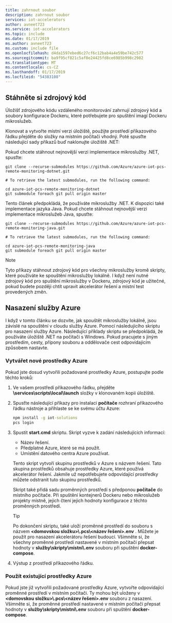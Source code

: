 ```yaml
---
title: zahrnout soubor
description: zahrnout soubor
services: iot-accelerators
author: avneet723
ms.service: iot-accelerators
ms.topic: include
ms.date: 01/17/2019
ms.author: avneet723
ms.custom: include file
ms.openlocfilehash: d4da1597ebed6c27cf6c12bab4a4e59be742c577
ms.sourcegitcommit: ba9f95cf821c5af8e24425fd8ce6985b998c2982
ms.translationtype: MT
ms.contentlocale: cs-CZ
ms.lasthandoff: 01/17/2019
ms.locfileid: "54383108"
---
```

## <a name="download-the-source-code"></a>Stáhněte si zdrojový kód

Úložišť zdrojového kódu vzdáleného monitorování zahrnují zdrojový kód a soubory konfigurace Dockeru, které potřebujete pro spuštění imagí Dockeru mikroslužeb.

Klonovat a vytvořte místní verzi úložiště, použijte prostředí příkazového řádku přejděte do složky na místním počítači vhodný. Poté spusťte následující sady příkazů buď naklonujte úložiště .NET:

Pokud chcete stáhnout nejnovější verzi implementace mikroslužby .NET, spusťte:

```cmd/sh
git clone --recurse-submodules https://github.com/Azure/azure-iot-pcs-remote-monitoring-dotnet.git

# To retrieve the latest submodules, run the following command:

cd azure-iot-pcs-remote-monitoring-dotnet
git submodule foreach git pull origin master
```

Tento článek předpokládá, že používáte mikroslužby .NET. K dispozici také implementace jazyka Java. Pokud chcete stáhnout nejnovější verzi implementace mikroslužeb Java, spusťte:

```cmd/sh
git clone --recurse-submodules https://github.com/Azure/azure-iot-pcs-remote-monitoring-java.git

# To retrieve the latest submodules, run the following command:

cd azure-iot-pcs-remote-monitoring-java
git submodule foreach git pull origin master
```

> [!NOTE]
> Tyto příkazy stáhnout zdrojový kód pro všechny mikroslužby kromě skripty, které používáte ke spouštění mikroslužby lokálně. I když není nutné zdrojový kód pro spuštění mikroslužby v Dockeru, zdrojový kód je užitečné, pokud budete později chtít upravit akcelerátor řešení a místní test provedených změn.

## <a name="deploy-the-azure-services"></a>Nasazení služby Azure

I když v tomto článku se dozvíte, jak spouštět mikroslužby lokálně, jsou závislé na spouštění v cloudu služby Azure. Pomocí následujícího skriptu pro nasazení služby Azure. Následující příklady skriptu se předpokládá, že používáte úložiště .NET na počítači s Windows. Pokud pracujete s jiným prostředím, cesty, přípony souboru a oddělovače cest odpovídajícím způsobem nastavte.

### <a name="create-new-azure-resources"></a>Vytvářet nové prostředky Azure

Pokud jste dosud vytvořili požadované prostředky Azure, postupujte podle těchto kroků:

1. Ve vašem prostředí příkazového řádku, přejděte **\services\scripts\local\launch** složky v klonovaném kopii úložiště.

1. Spusťte následující příkazy pro instalaci **počítače** rozhraní příkazového řádku nástroje a přihlaste se ke svému účtu Azure:

    ```cmd
    npm install -g iot-solutions
    pcs login
    ```

1. Spustit **start.cmd** skriptu. Skript vyzve k zadání následujících informací:
    * Název řešení.
    * Předplatné Azure, které se má použít.
    * Umístění datového centra Azure používat.

    Tento skript vytvoří skupinu prostředků v Azure s názvem řešení. Tato skupina prostředků obsahuje prostředky Azure, které používá akcelerátor řešení. Jakmile už nepotřebujete odpovídající prostředky můžete odstranit tuto skupinu prostředků.

    Skript také přidá sadu proměnných prostředí s předponou **počítače** do místního počítače. Při spuštění kontejnerů Dockeru nebo mikroslužeb projekty místně, jejich čtení jejich hodnoty konfigurace z těchto proměnných prostředí.

    > [!TIP]
    > Po dokončení skriptu, také uloží proměnné prostředí do souboru s názvem  **\<domovskou složku\>\\.pcs\\\<název řešení\>.env** . Můžete je použít pro nasazení akcelerátoru řešení budoucí. Všimněte si, že všechny proměnné prostředí nastavené v místním počítači přepsat hodnoty v **služby\\skripty\\místní\\.env** souboru při spuštění **docker-compose**.

1. Výstup z prostředí příkazového řádku.

### <a name="use-existing-azure-resources"></a>Použít existující prostředky Azure

Pokud jste již vytvořili požadované prostředky Azure, vytvořte odpovídající proměnné prostředí v místním počítači. Ty mohou být uloženy v  **\<domovskou složku\>\\.pcs\\\<název řešení\>.env** souboru z nasazení. Všimněte si, že proměnné prostředí nastavené v místním počítači přepsat hodnoty v **služby\\skripty\\místní\\.env** souboru při spuštění **docker-compose**.